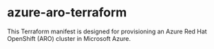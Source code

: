 # azure-aro-terraform
This Terraform manifest is designed for provisioning an Azure Red Hat OpenShift (ARO) cluster in Microsoft Azure.
